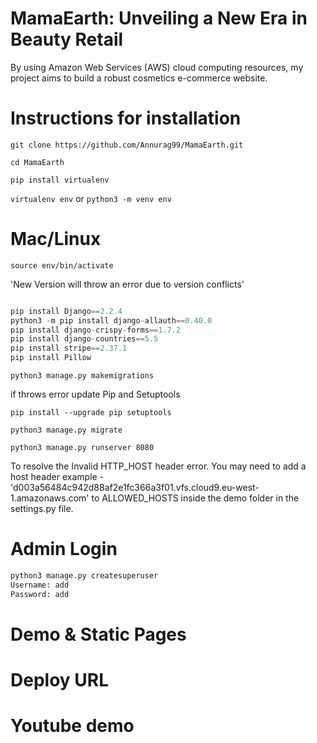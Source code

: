 # MamaEarth: Unveiling a New Era in Beauty Retail

By using Amazon Web Services (AWS) cloud computing resources, my project aims to build a robust cosmetics e-commerce website.

# Instructions for installation

`git clone https://github.com/Annurag99/MamaEarth.git`

`cd MamaEarth`

`pip install virtualenv`

`virtualenv env` or `python3 -m venv env`

# Mac/Linux

`source env/bin/activate`

'New Version will throw an error due to version conflicts'

```python

pip install Django==2.2.4
python3 -m pip install django-allauth==0.40.0
pip install django-crispy-forms==1.7.2
pip install django-countries==5.5
pip install stripe==2.37.1
pip install Pillow

```
`python3 manage.py makemigrations`

if throws error update Pip and Setuptools

`pip install --upgrade pip setuptools`

`python3 manage.py migrate`

`python3 manage.py runserver 8080`

To resolve the Invalid HTTP_HOST header error. You may need to add a host header 
example - 'd003a56484c942d88af2e1fc366a3f01.vfs.cloud9.eu-west-1.amazonaws.com'
to ALLOWED_HOSTS inside the demo folder in the settings.py file.

# Admin Login

```python
python3 manage.py createsuperuser
Username: add
Password: add
```
# Demo & Static Pages

# Deploy URL

# Youtube demo




